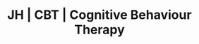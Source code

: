 ---
title: 'JH | CBT | Cognitive Behaviour Therapy'
layout: 'layouts/cbt.html'
canonical: 'https://www.justinehodgsonhypnotherapy.com/cbt/'
background: 'cbt-colour'
---